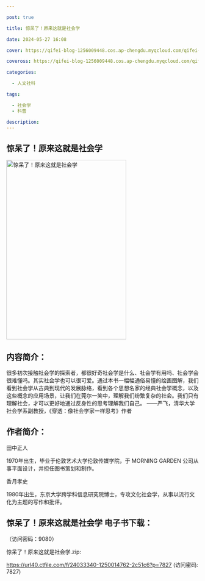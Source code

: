 ```yaml
---

post: true

title: 惊呆了！原来这就是社会学

date: 2024-05-27 16:08

cover: https://qifei-blog-1256009448.cos.ap-chengdu.myqcloud.com/qifei-blog/65f6c20e9f345e8d038493c9.jpg

coveross: https://qifei-blog-1256009448.cos.ap-chengdu.myqcloud.com/qifei-blog/65f6c20e9f345e8d038493c9.jpg

categories:

  - 人文社科

tags:

  - 社会学
  - 科普

description:
---
```


##  惊呆了！原来这就是社会学

<img alt="惊呆了！原来这就是社会学 " class="aligncenter loading" data-was-processed="true" decoding="async" fetchpriority="high" height="471" src="https://qifei-blog-1256009448.cos.ap-chengdu.myqcloud.com/qifei-blog/65f6c20e9f345e8d038493c9.jpg " style="cursor: zoom-in;" width="314"/>

## 内容简介：

很多初次接触社会学的探索者，都很好奇社会学是什么、社会学有用吗、社会学会很难懂吗。其实社会学也可以很可爱。通过本书一幅幅通俗易懂的绘画图解，我们看到社会学从古典到现代的发展脉络，看到各个思想名家的经典社会学概念，以及这些概念的应用场景，让我们在莞尔一笑中，理解我们纷繁复杂的社会。我们只有理解社会，才可以更好地通过反身性的思考理解我们自己。 ——严飞，清华大学社会学系副教授，《穿透：像社会学家一样思考》作者

## 作者简介：

田中正人

1970年出生，毕业于伦敦艺术大学伦敦传媒学院，于 MORNING GARDEN 公司从事平面设计，并担任图书策划和制作。

香月孝史

1980年出生，东京大学跨学科信息研究院博士，专攻文化社会学，从事以流行文化为主题的写作和批评。

## 惊呆了！原来这就是社会学 电子书下载：

 （访问密码：9080）

惊呆了！原来这就是社会学.zip: 

https://url40.ctfile.com/f/24033340-1250014762-2c51c6?p=7827 (访问密码: 7827)
